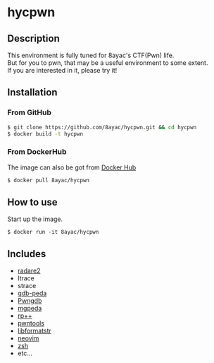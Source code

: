 # hycpwn

## Description
This environment is fully tuned for 8ayac's CTF(Pwn) life.  
But for you to pwn, that may be a useful environment to some extent.  
If you are interested in it, please try it!  

## Installation
### From GitHub
```sh
$ git clone https://github.com/8ayac/hycpwn.git && cd hycpwn
$ docker build -t hycpwn
```

### From DockerHub
The image can also be got from [Docker Hub](https://hub.docker.com/r/8ayac/hycpwn)
```sh
$ docker pull 8ayac/hycpwn
```

## How to use
Start up the image.
```
$ docker run -it 8ayac/hycpwn
```

## Includes
* [radare2](https://github.com/radare/radare2.git)
* ltrace
* strace
* [gdb-peda](https://github.com/longld/peda.git)
* [Pwngdb](https://github.com/scwuaptx/Pwngdb.git)
* [mgpeda](https://github.com/miyagaw61/mgpeda.git)
* [rp++](https://github.com/0vercl0k/rp.git)
* [pwntools](https://github.com/Gallopsled/pwntools.git)
* [libformatstr](https://github.com/hellman/libformatstr.git)
* [neovim](https://github.com/neovim/neovim.git)
* [zsh](www.zsh.org)
* etc...
